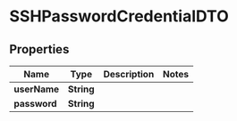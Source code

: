 # SSHPasswordCredentialDTO

## Properties
Name | Type | Description | Notes
------------ | ------------- | ------------- | -------------
**userName** | **String** |  | 
**password** | **String** |  | 
